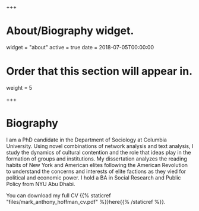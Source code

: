 +++
# About/Biography widget.
widget = "about"
active = true
date = 2018-07-05T00:00:00

# Order that this section will appear in.
weight = 5

+++

# Biography

I am a PhD candidate in the Department of Sociology at Columbia University. Using novel combinations of network analysis and text analysis, I study the dynamics of cultural contention and the role that ideas play in the formation of groups and institutions. My dissertation analyzes the reading habits of New York and American elites following the American Revolution to understand the concerns and interests of elite factions as they vied for political and economic power. I hold a BA in Social Research and Public Policy from NYU Abu Dhabi.

You can download my full CV {{% staticref "files/mark_anthony_hoffman_cv.pdf" %}}here{{% /staticref %}}.
